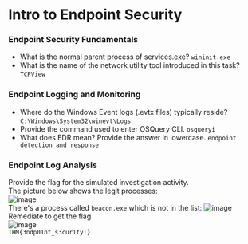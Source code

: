 # Intro to Endpoint Security

### Endpoint Security Fundamentals
- What is the normal parent process of services.exe? `wininit.exe`
- What is the name of the network utility tool introduced in this task? `TCPView`

### Endpoint Logging and Monitoring
- Where do the Windows Event logs (.evtx files) typically reside? `C:\Windows\System32\winevt\Logs`
- Provide the command used to enter OSQuery CLI. `osqueryi`
- What does EDR mean? Provide the answer in lowercase. `endpoint detection and response`

### Endpoint Log Analysis
Provide the flag for the simulated investigation activity.<br />
The picture below shows the legit processes: <br/>
![image](https://github.com/user-attachments/assets/563d3415-b3a9-42a4-969a-70ef88ffc4ea)<br />
There's a process called `beacon.exe` which is not in the list: <be />
![image](https://github.com/user-attachments/assets/44939ea1-2215-4b19-a494-f485c1599bfe)<br />
Remediate to get the flag<br />
![image](https://github.com/user-attachments/assets/2096ce70-deff-408e-8503-a76c093cfee0)<br />
`THM{3ndp01nt_s3cur1ty!}`
